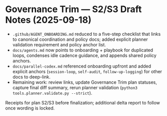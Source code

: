 # Governance Trim — S2/S3 Draft Notes (2025-09-18)

- `.github/AGENT_ONBOARDING.md` reduced to a five-step checklist that links to canonical coordination and policy docs; added explicit planner validation requirement and policy anchor list.
- `docs/agents.md` now points to onboarding + playbook for duplicated loops, condenses idle cadence guidance, and appends shared policy anchors.
- `docs/parallel-codex.md` referenced onboarding upfront and added explicit anchors (`session-loop`, `self-audit`, `follow-up-logging`) for other docs to deep-link.
- Remaining work: review links, update Governance Trim plan statuses, capture final diff summary, rerun planner validation (`python3 tools.planner.validate.py --strict`).

Receipts for plan S2/S3 before finalization; additional delta report to follow once wording is locked.
